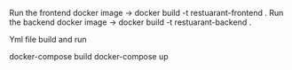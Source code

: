 Run the frontend docker image -> docker build -t restuarant-frontend .
Run the backend docker image -> docker build -t restuarant-backend .


Yml file build and run

docker-compose build
docker-compose up

